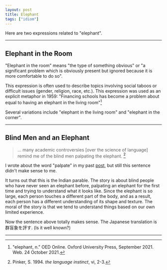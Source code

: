 ```yaml
---
layout: post
title: Elephant
tags: ["idiom"]
---
```


Here are two expressions related to "elephant".

---

## Elephant in the Room
"Elephant in the room" means "the type of something obvious" or "a significant problem which is obviously present but ignored because it is more comfortable to do so". 

This expression is often used to describe topics involving social taboos or difficult issues (gender, religion, race, etc.). This expression was used as an explicit metaphor in 1959: "Financing schools has become a problem about equal to having an elephant in the living room"[^oed-elephant]

Several variations include "elephant in the living room" and "elephant in the corner".

---

## Blind Men and an Elephant
>... many academic controversies [over the science of language] remind me of the blind men palpating the elephant.
[^quote]

I wrote about the word "palpate" in my past [post](https://koki-yamaguchi.github.io/2021/10/20/palp.html#palp-), but still this sentence didn't make sense to me.

It turns out that this is the Indian parable. The story is about blind people who have never seen an elephant before, palpating an elephant for the first time and trying to understand what it looks like. Since the elephant is so large, each person touches a different part of the body, and as a result, each person has a different understanding of its shape and texture. The moral of the story is that we tend to understand things based on our own limited experience.

Now the sentence above totally makes sense. The Japanese translation is 群盲象を評す. (Is it well known?)

---

[^oed-elephant]: "elephant, n." OED Online. Oxford University Press, September 2021. Web. 24 October 2021.
[^quote]: Pinker, S. 1994. *the language instinct*, vi, 2-3.

